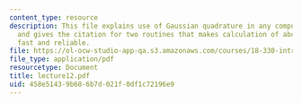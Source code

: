 ```yaml
---
content_type: resource
description: This file explains use of Gaussian quadrature in any computing project,
  and gives the citation for two routines that makes calculation of abcissa and weight
  fast and reliable.
file: https://ol-ocw-studio-app-qa.s3.amazonaws.com/courses/18-330-introduction-to-numerical-analysis-spring-2004/458e51439b686b7d021f0df1c72196e9_lecture12.pdf
file_type: application/pdf
resourcetype: Document
title: lecture12.pdf
uid: 458e5143-9b68-6b7d-021f-0df1c72196e9
---
```

